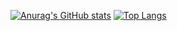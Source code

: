 [![Anurag's GitHub stats](https://github-readme-stats.vercel.app/api?username=EtsonJr)](https://github.com/EtsonJr/github-readme-stats)
[![Top Langs](https://github-readme-stats.vercel.app/api/top-langs/?username=EtsonJr)](https://github.com/EtsonJr/github-readme-stats)
